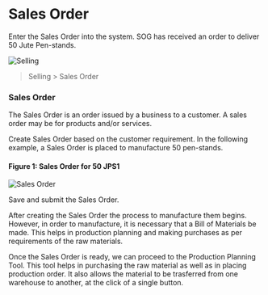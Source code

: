 # Sales Order

Enter the Sales Order into the system. SOG has received an order to deliver 50 Jute Pen-stands.

![Selling](/assets/frappe_io/images/erpnext/m-t-o-selling.jpg)

> Selling > Sales Order

### Sales Order

The Sales Order is an order issued by a business to a customer. A sales order may be for products and/or services. 

Create Sales Order based on the customer requirement. In the following example, a Sales Order is placed to manufacture 50 pen-stands.

#### Figure 1: Sales Order for 50 JPS1

![Sales Order](/assets/frappe_io/images/erpnext/m-t-o-sales-order-jps-1.png)

Save and submit the Sales Order. 

After creating the Sales Order the process to manufacture them begins. However, in order to manufacture, it is necessary that a Bill of Materials be made. This helps in production planning and making purchases as per requirements of the raw materials.

Once the Sales Order is ready, we can proceed to the Production Planning Tool. This tool helps in purchasing the raw material as well as in placing production order. It also allows the material to be trasferred from one warehouse to another, at the click of a single button.


